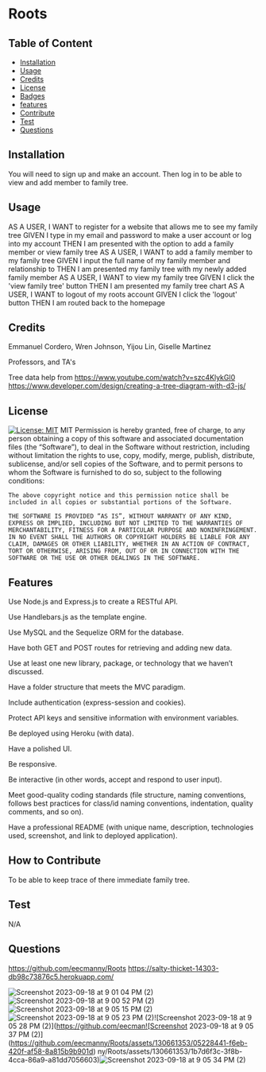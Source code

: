 # Roots
  

## Table of Content
- [Installation](#installation)
- [Usage](#usage)
- [Credits](#credit)
- [License](#license)
- [Badges](#badges)
- [features](#features)
- [Contribute](#contributes)
- [Test](#test)
- [Questions](#questions)
    
    
    
## Installation
You will need to sign up and make an account. Then log in to be able to view and add member to family tree.
    
## Usage
AS A USER,
I WANT to register for a website that allows me to see my family tree
GIVEN I type in my email and password to make a user account or log into my account
THEN I am presented with the option to add a family member or view family tree
AS A USER,
I WANT to add a family member to my family tree
GIVEN I input the full name of my family member and relationship to
THEN I am presented my family tree with my newly added family member
AS A USER,
I WANT to view my family tree
GIVEN I click the 'view family tree' button
THEN I am presented my family tree chart
AS A USER,
I WANT to logout of my roots account
GIVEN I click the 'logout' button
THEN I am routed back to the homepage
  
    
## Credits
Emmanuel Cordero,  Wren Johnson, Yijou Lin, Giselle Martinez

Professors, and TA's

Tree data help from https://www.youtube.com/watch?v=szc4KlykGl0
https://www.developer.com/design/creating-a-tree-diagram-with-d3-js/

  
    
## License
[![License: MIT](https://img.shields.io/badge/License-MIT-yellow.svg)](https://opensource.org/licenses/MIT)
MIT
Permission is hereby granted, free of charge, to any person obtaining a copy of this software and associated documentation files (the “Software”), to deal in the Software without restriction, including without limitation the rights to use, copy, modify, merge, publish, distribute, sublicense, and/or sell copies of the Software, and to permit persons to whom the Software is furnished to do so, subject to the following conditions:

    The above copyright notice and this permission notice shall be included in all copies or substantial portions of the Software.
    
    THE SOFTWARE IS PROVIDED “AS IS”, WITHOUT WARRANTY OF ANY KIND, EXPRESS OR IMPLIED, INCLUDING BUT NOT LIMITED TO THE WARRANTIES OF MERCHANTABILITY, FITNESS FOR A PARTICULAR PURPOSE AND NONINFRINGEMENT. IN NO EVENT SHALL THE AUTHORS OR COPYRIGHT HOLDERS BE LIABLE FOR ANY CLAIM, DAMAGES OR OTHER LIABILITY, WHETHER IN AN ACTION OF CONTRACT, TORT OR OTHERWISE, ARISING FROM, OUT OF OR IN CONNECTION WITH THE SOFTWARE OR THE USE OR OTHER DEALINGS IN THE SOFTWARE.
   
    
## Features
Use Node.js and Express.js to create a RESTful API.

Use Handlebars.js as the template engine.

Use MySQL and the Sequelize ORM for the database.

Have both GET and POST routes for retrieving and adding new data.

Use at least one new library, package, or technology that we haven’t discussed.

Have a folder structure that meets the MVC paradigm.

Include authentication (express-session and cookies).

Protect API keys and sensitive information with environment variables.

Be deployed using Heroku (with data).

Have a polished UI.

Be responsive.

Be interactive (in other words, accept and respond to user input).

Meet good-quality coding standards (file structure, naming conventions, follows best practices for class/id naming conventions, indentation, quality comments, and so on).

Have a professional README (with unique name, description, technologies used, screenshot, and link to deployed application).
  
    
## How to Contribute
To be able to keep trace of there immediate family tree.
  
    
## Test
N/A
  
    
## Questions

https://github.com/eecmanny/Roots
https://salty-thicket-14303-db98c73876c5.herokuapp.com/

![Screenshot 2023-09-18 at 9 01 04 PM (2)](https://github.com/eecmanny/Roots/assets/130661353/738e3e28-b97e-4c25-bf49-427c0fdf612d)![Screenshot 2023-09-18 at 9 00 52 PM (2)](https://github.com/eecmanny/Roots/assets/130661353/ffa1e017-2139-4d86-b868-9c450249a9fe)
![Screenshot 2023-09-18 at 9 05 15 PM (2)](https://github.com/eecmanny/Roots/assets/130661353/f3e165f4-ac19-46ea-b9cd-697c61ad8505)![Screenshot 2023-09-18 at 9 05 23 PM (2)](https://github.com/eecmanny/Roots/assets/130661353/b80a9e9d-9b49-41a6-baf2-a7111b47d6d4)![Screenshot 2023-09-18 at 9 05 28 PM (2)](https://github.com/eecman![Screenshot 2023-09-18 at 9 05 37 PM (2)](https://github.com/eecmanny/Roots/assets/130661353/05228441-f6eb-420f-af58-8a815b9b901d)
ny/Roots/assets/130661353/1b7d6f3c-3f8b-4cca-86a9-a81dd7056603)![Screenshot 2023-09-18 at 9 05 34 PM (2)](https://github.com/eecmanny/Roots/assets/130661353/b956fd17-451e-400a-8876-5738b1d066cc)









